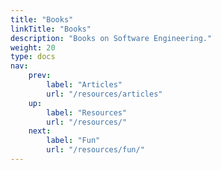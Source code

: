 ```yaml
---
title: "Books"
linkTitle: "Books"
description: "Books on Software Engineering."
weight: 20
type: docs
nav:
    prev:
        label: "Articles"
        url: "/resources/articles"
    up:
        label: "Resources"
        url: "/resources/"
    next:
        label: "Fun"
        url: "/resources/fun/"
---
```

